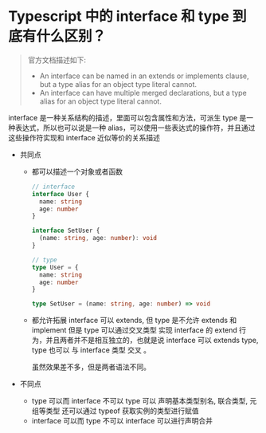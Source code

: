 # Typescript 中的 interface 和 type 到底有什么区别？

> 官方文档描述如下:
>
> - An interface can be named in an extends or implements clause, but a type alias for an object type literal cannot.
> - An interface can have multiple merged declarations, but a type alias for an object type literal cannot.

interface 是一种关系结构的描述，里面可以包含属性和方法，可派生
type 是一种表达式，所以也可以说是一种 alias，可以使用一些表达式的操作符，并且通过这些操作符实现和 interface 近似等价的关系描述

- 共同点

  - 都可以描述一个对象或者函数

    ```typescript
    // interface
    interface User {
      name: string
      age: number
    }

    interface SetUser {
      (name: string, age: number): void
    }
    ```

    ```typescript
    // type
    type User = {
      name: string
      age: number
    }

    type SetUser = (name: string, age: number) => void
    ```

  - 都允许拓展
    interface 可以 extends, 但 type 是不允许 extends 和 implement
    但是 type 可以通过交叉类型 实现 interface 的 extend 行为，并且两者并不是相互独立的，也就是说 interface 可以 extends type, type 也可以 与 interface 类型 交叉 。

    虽然效果差不多，但是两者语法不同。

- 不同点
  - type 可以而 interface 不可以
    type 可以 声明基本类型别名, 联合类型, 元组等类型
    还可以通过 typeof 获取实例的类型进行赋值
  - interface 可以而 type 不可以
    interface 可以进行声明合并
